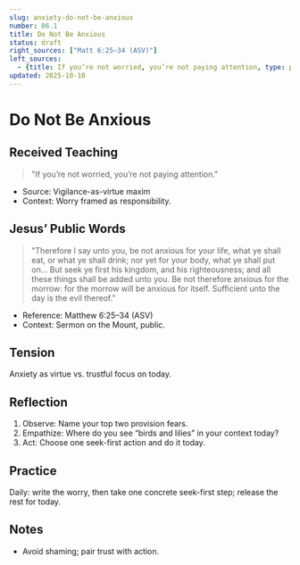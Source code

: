 ```yaml
---
slug: anxiety-do-not-be-anxious
number: 06.1
title: Do Not Be Anxious
status: draft
right_sources: ["Matt 6:25–34 (ASV)"]
left_sources:
  - {title: If you’re not worried, you’re not paying attention, type: paraphrase}
updated: 2025-10-10
---
```


# Do Not Be Anxious

## Received Teaching
> "If you’re not worried, you’re not paying attention."
- Source: Vigilance-as-virtue maxim
- Context: Worry framed as responsibility.

## Jesus’ Public Words
> "Therefore I say unto you, be not anxious for your life, what ye shall eat, or what ye shall drink; nor yet for your body, what ye shall put on... But seek ye first his kingdom, and his righteousness; and all these things shall be added unto you. Be not therefore anxious for the morrow: for the morrow will be anxious for itself. Sufficient unto the day is the evil thereof."
- Reference: Matthew 6:25–34 (ASV)
- Context: Sermon on the Mount, public.

## Tension
Anxiety as virtue vs. trustful focus on today.

## Reflection
1. Observe: Name your top two provision fears.
2. Empathize: Where do you see “birds and lilies” in your context today?
3. Act: Choose one seek-first action and do it today.

## Practice
Daily: write the worry, then take one concrete seek-first step; release the rest for today.

## Notes
- Avoid shaming; pair trust with action.
